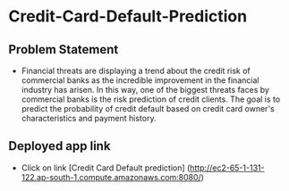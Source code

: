 # Credit-Card-Default-Prediction

## Problem Statement
  - Financial threats are displaying a trend about the credit risk of commercial banks as the incredible improvement in the financial industry has arisen. In this way, one of the biggest threats faces by commercial banks is the risk prediction of credit clients. The goal is to predict the probability of credit default based on credit card owner's characteristics and payment history.

## Deployed app link
 - Click on link
 [Credit Card Default prediction] (http://ec2-65-1-131-122.ap-south-1.compute.amazonaws.com:8080/)